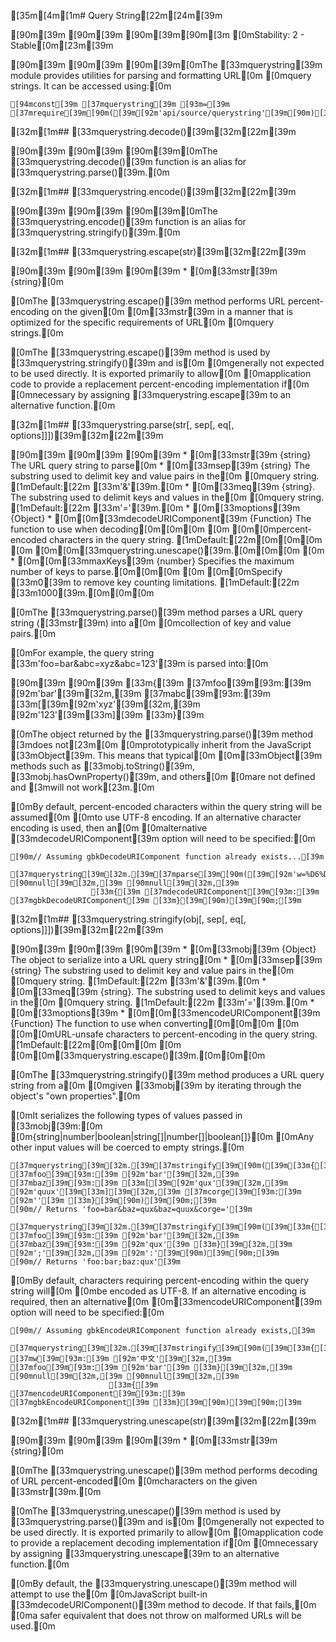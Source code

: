 [35m[4m[1m# Query String[22m[24m[39m

[90m<!--introduced_in=v0.1.25-->[39m
[90m[39m
[90m[39m[90m[3m    [0mStability: 2 - Stable[0m[23m[39m

[90m<!--name=querystring-->[39m
[90m[39m
[90m[39m[0mThe [33mquerystring[39m module provides utilities for parsing and formatting URL[0m
[0mquery strings. It can be accessed using:[0m

    [94mconst[39m [37mquerystring[39m [93m=[39m [37mrequire[39m[90m([39m[92m'api/source/querystring'[39m[90m)[39m[90m;[39m

[32m[1m## [33mquerystring.decode()[39m[32m[22m[39m

[90m<!-- YAML[39m
[90madded: v0.1.99[39m
[90m-->[39m
[90m[39m
[90m[39m[0mThe [33mquerystring.decode()[39m function is an alias for [33mquerystring.parse()[39m.[0m

[32m[1m## [33mquerystring.encode()[39m[32m[22m[39m

[90m<!-- YAML[39m
[90madded: v0.1.99[39m
[90m-->[39m
[90m[39m
[90m[39m[0mThe [33mquerystring.encode()[39m function is an alias for [33mquerystring.stringify()[39m.[0m

[32m[1m## [33mquerystring.escape(str)[39m[32m[22m[39m

[90m<!-- YAML[39m
[90madded: v0.1.25[39m
[90m-->[39m
[90m[39m
[90m[39m    * [0m[33mstr[39m {string}[0m

[0mThe [33mquerystring.escape()[39m method performs URL percent-encoding on the given[0m
[0m[33mstr[39m in a manner that is optimized for the specific requirements of URL[0m
[0mquery strings.[0m

[0mThe [33mquerystring.escape()[39m method is used by [33mquerystring.stringify()[39m and is[0m
[0mgenerally not expected to be used directly. It is exported primarily to allow[0m
[0mapplication code to provide a replacement percent-encoding implementation if[0m
[0mnecessary by assigning [33mquerystring.escape[39m to an alternative function.[0m

[32m[1m## [33mquerystring.parse(str[, sep[, eq[, options]]])[39m[32m[22m[39m

[90m<!-- YAML[39m
[90madded: v0.1.25[39m
[90mchanges:[39m
[90m  - version: v8.0.0[39m
[90m    pr-url: https://github.com/nodejs/node/pull/10967[39m
[90m    description: Multiple empty entries are now parsed correctly (e.g. `&=&=`).[39m
[90m  - version: v6.0.0[39m
[90m    pr-url: https://github.com/nodejs/node/pull/6055[39m
[90m    description: The returned object no longer inherits from `Object.prototype`.[39m
[90m  - version: v6.0.0, v4.2.4[39m
[90m    pr-url: https://github.com/nodejs/node/pull/3807[39m
[90m    description: The `eq` parameter may now have a length of more than `1`.[39m
[90m-->[39m
[90m[39m
[90m[39m    * [0m[33mstr[39m {string} The URL query string to parse[0m
    * [0m[33msep[39m {string} The substring used to delimit key and value pairs in the[0m
      [0mquery string. [1mDefault:[22m [33m'&'[39m.[0m
    * [0m[33meq[39m {string}. The substring used to delimit keys and values in the[0m
      [0mquery string. [1mDefault:[22m [33m'='[39m.[0m
    * [0m[33moptions[39m {Object}
        * [0m[0m[33mdecodeURIComponent[39m {Function} The function to use when decoding[0m[0m[0m
      [0m      [0m[0mpercent-encoded characters in the query string. [1mDefault:[22m[0m[0m[0m
      [0m      [0m[0m[33mquerystring.unescape()[39m.[0m[0m[0m
      [0m
        * [0m[0m[33mmaxKeys[39m {number} Specifies the maximum number of keys to parse.[0m[0m[0m
      [0m      [0m[0mSpecify [33m0[39m to remove key counting limitations. [1mDefault:[22m [33m1000[39m.[0m[0m[0m

[0mThe [33mquerystring.parse()[39m method parses a URL query string ([33mstr[39m) into a[0m
[0mcollection of key and value pairs.[0m

[0mFor example, the query string [33m'foo=bar&abc=xyz&abc=123'[39m is parsed into:[0m

[90m<!-- eslint-skip -->[39m
[90m[39m    [33m{[39m
      [37mfoo[39m[93m:[39m [92m'bar'[39m[32m,[39m
      [37mabc[39m[93m:[39m [33m[[39m[92m'xyz'[39m[32m,[39m [92m'123'[39m[33m][39m
    [33m}[39m

[0mThe object returned by the [33mquerystring.parse()[39m method [3mdoes not[23m[0m
[0mprototypically inherit from the JavaScript [33mObject[39m. This means that typical[0m
[0m[33mObject[39m methods such as [33mobj.toString()[39m, [33mobj.hasOwnProperty()[39m, and others[0m
[0mare not defined and [3mwill not work[23m.[0m

[0mBy default, percent-encoded characters within the query string will be assumed[0m
[0mto use UTF-8 encoding. If an alternative character encoding is used, then an[0m
[0malternative [33mdecodeURIComponent[39m option will need to be specified:[0m

    [90m// Assuming gbkDecodeURIComponent function already exists...[39m
    
    [37mquerystring[39m[32m.[39m[37mparse[39m[90m([39m[92m'w=%D6%D0%CE%C4&foo=bar'[39m[32m,[39m [90mnull[39m[32m,[39m [90mnull[39m[32m,[39m
                      [33m{[39m [37mdecodeURIComponent[39m[93m:[39m [37mgbkDecodeURIComponent[39m [33m}[39m[90m)[39m[90m;[39m

[32m[1m## [33mquerystring.stringify(obj[, sep[, eq[, options]]])[39m[32m[22m[39m

[90m<!-- YAML[39m
[90madded: v0.1.25[39m
[90m-->[39m
[90m[39m
[90m[39m    * [0m[33mobj[39m {Object} The object to serialize into a URL query string[0m
    * [0m[33msep[39m {string} The substring used to delimit key and value pairs in the[0m
      [0mquery string. [1mDefault:[22m [33m'&'[39m.[0m
    * [0m[33meq[39m {string}. The substring used to delimit keys and values in the[0m
      [0mquery string. [1mDefault:[22m [33m'='[39m.[0m
    * [0m[33moptions[39m
        * [0m[0m[33mencodeURIComponent[39m {Function} The function to use when converting[0m[0m[0m
      [0m      [0m[0mURL-unsafe characters to percent-encoding in the query string. [1mDefault:[22m[0m[0m[0m
      [0m      [0m[0m[33mquerystring.escape()[39m.[0m[0m[0m

[0mThe [33mquerystring.stringify()[39m method produces a URL query string from a[0m
[0mgiven [33mobj[39m by iterating through the object's "own properties".[0m

[0mIt serializes the following types of values passed in [33mobj[39m:[0m
[0m{string|number|boolean|string[]|number[]|boolean[]}[0m
[0mAny other input values will be coerced to empty strings.[0m

    [37mquerystring[39m[32m.[39m[37mstringify[39m[90m([39m[33m{[39m [37mfoo[39m[93m:[39m [92m'bar'[39m[32m,[39m [37mbaz[39m[93m:[39m [33m[[39m[92m'qux'[39m[32m,[39m [92m'quux'[39m[33m][39m[32m,[39m [37mcorge[39m[93m:[39m [92m''[39m [33m}[39m[90m)[39m[90m;[39m
    [90m// Returns 'foo=bar&baz=qux&baz=quux&corge='[39m
    
    [37mquerystring[39m[32m.[39m[37mstringify[39m[90m([39m[33m{[39m [37mfoo[39m[93m:[39m [92m'bar'[39m[32m,[39m [37mbaz[39m[93m:[39m [92m'qux'[39m [33m}[39m[32m,[39m [92m';'[39m[32m,[39m [92m':'[39m[90m)[39m[90m;[39m
    [90m// Returns 'foo:bar;baz:qux'[39m

[0mBy default, characters requiring percent-encoding within the query string will[0m
[0mbe encoded as UTF-8. If an alternative encoding is required, then an alternative[0m
[0m[33mencodeURIComponent[39m option will need to be specified:[0m

    [90m// Assuming gbkEncodeURIComponent function already exists,[39m
    
    [37mquerystring[39m[32m.[39m[37mstringify[39m[90m([39m[33m{[39m [37mw[39m[93m:[39m [92m'中文'[39m[32m,[39m [37mfoo[39m[93m:[39m [92m'bar'[39m [33m}[39m[32m,[39m [90mnull[39m[32m,[39m [90mnull[39m[32m,[39m
                          [33m{[39m [37mencodeURIComponent[39m[93m:[39m [37mgbkEncodeURIComponent[39m [33m}[39m[90m)[39m[90m;[39m

[32m[1m## [33mquerystring.unescape(str)[39m[32m[22m[39m

[90m<!-- YAML[39m
[90madded: v0.1.25[39m
[90m-->[39m
[90m[39m
[90m[39m    * [0m[33mstr[39m {string}[0m

[0mThe [33mquerystring.unescape()[39m method performs decoding of URL percent-encoded[0m
[0mcharacters on the given [33mstr[39m.[0m

[0mThe [33mquerystring.unescape()[39m method is used by [33mquerystring.parse()[39m and is[0m
[0mgenerally not expected to be used directly. It is exported primarily to allow[0m
[0mapplication code to provide a replacement decoding implementation if[0m
[0mnecessary by assigning [33mquerystring.unescape[39m to an alternative function.[0m

[0mBy default, the [33mquerystring.unescape()[39m method will attempt to use the[0m
[0mJavaScript built-in [33mdecodeURIComponent()[39m method to decode. If that fails,[0m
[0ma safer equivalent that does not throw on malformed URLs will be used.[0m

